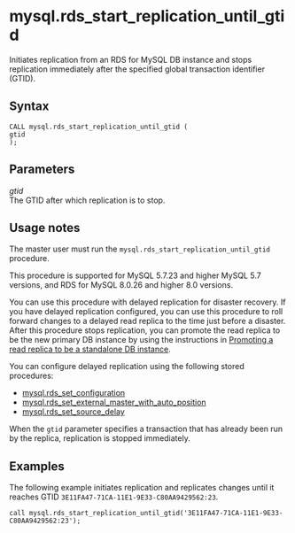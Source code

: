 # mysql\.rds\_start\_replication\_until\_gtid<a name="mysql_rds_start_replication_until_gtid"></a>

Initiates replication from an RDS for MySQL DB instance and stops replication immediately after the specified global transaction identifier \(GTID\)\.

## Syntax<a name="mysql_rds_start_replication_until_gtid-syntax"></a>

 

```
CALL mysql.rds_start_replication_until_gtid (
gtid
);
```

## Parameters<a name="mysql_rds_start_replication_until_gtid-parameters"></a>

 *gtid*   
The GTID after which replication is to stop\.

## Usage notes<a name="mysql_rds_start_replication_until_gtid-usage-notes"></a>

The master user must run the `mysql.rds_start_replication_until_gtid` procedure\.

This procedure is supported for MySQL 5\.7\.23 and higher MySQL 5\.7 versions, and RDS for MySQL 8\.0\.26 and higher 8\.0 versions\.

You can use this procedure with delayed replication for disaster recovery\. If you have delayed replication configured, you can use this procedure to roll forward changes to a delayed read replica to the time just before a disaster\. After this procedure stops replication, you can promote the read replica to be the new primary DB instance by using the instructions in [Promoting a read replica to be a standalone DB instance](USER_ReadRepl.md#USER_ReadRepl.Promote)\.

You can configure delayed replication using the following stored procedures:
+ [mysql\.rds\_set\_configuration](mysql_rds_set_configuration.md)
+ [mysql\.rds\_set\_external\_master\_with\_auto\_position](mysql_rds_set_external_master_with_auto_position.md)
+ [mysql\.rds\_set\_source\_delay](mysql_rds_set_source_delay.md)

When the `gtid` parameter specifies a transaction that has already been run by the replica, replication is stopped immediately\.

## Examples<a name="mysql_rds_start_replication_until_gtid-examples"></a>

The following example initiates replication and replicates changes until it reaches GTID `3E11FA47-71CA-11E1-9E33-C80AA9429562:23`\.

```
call mysql.rds_start_replication_until_gtid('3E11FA47-71CA-11E1-9E33-C80AA9429562:23');
```